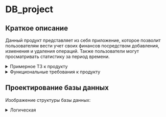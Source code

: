 # DB_project

## Краткое описание
Данный продукт представляет из себя приложение, которое позволит пользователям вести учет своих финансов посредством добавления, изменения и удаления операций. Также пользователи могут просматривать статистику за период времени.

<details>
  <summary>Примерное ТЗ к продукту</summary>
  
  1. Данный продукт является приложением, которое позволяет вести учет личных финансов. 
  2. Пользователи приложения фиксируют свои доходы и расходы, чтобы видеть отчеты по своим личным финансам.
  3. Для работы в приложении необходима регистрация пользователя, обязательные поля - имя, фамилия, email и пароль. 
  4. Для авторизации используется пара email и пароль.
  5. Пользователь может управлять своими операциями, а именно добавлять/изменять/удалять операции.
  6. Пользователь может посмотреть статистику за определенный период.
  
</details>

<details>
  <summary>Функциональные требования к продукту</summary>  
  
1. Продукт должен позволить пользователю вести учет личных финансов:
    - Система должна позволить пользователю добавлять операции
    - При добавлении операции пользователь вводит несколько параметров:
        - Тип операции (доход/расход)
        - Сумма операции
        - Дата и время операции
            - Значение по умолчанию это текущая дата
        - Категория операции (необязательное поле)
            - Для заполнения поля "категория" пользователь должен передать:
                - Название категории
            - У каждой операции может быть максимум 1 категория
            - У каждой операции может быть минимум 0 категорий
    - Система должна позволить пользователю изменять конкретные операции
    - Система должна позволить пользователю удалять конкретные операции

2. Продукт должен позволить пользователю зарегистрироваться в системе:
     - Система должна позволить пользователю ввести поле имя
     - Система должна позволить пользователю ввести поле фамилия
     - Система должна позволить пользователю ввести поле email
     - Система должна позволить пользователю ввести поле пароль

3. Продукт должен позволить пользователю авторизоваться:
     - Пользователь заполняет два поля: email и пароль
  
4. Продукт должен позволить пользователю посмотреть отчет
     - Пользователь может выбрать определенный промежуток времени, за который будет показана статистика пользователя
       
</details>

## Проектирование базы данных
Изображение структуры базы данных:

<details>
  <summary>Логическая</summary>
  
  ![](https://github.com/i1uh4/DB_project/blob/main/Структура%20БД.png)
</details>
